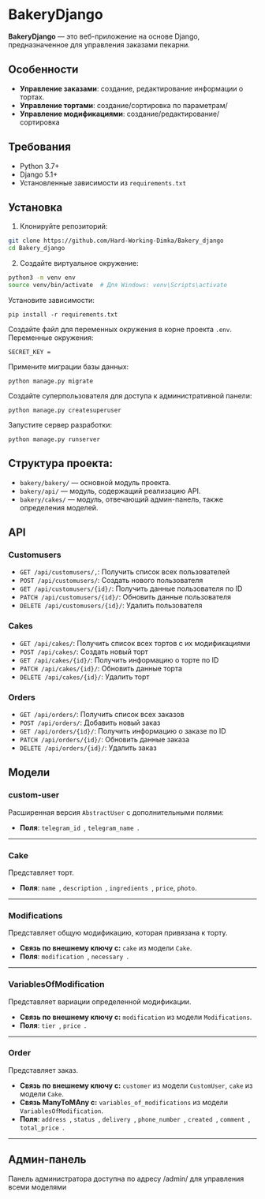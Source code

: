 # BakeryDjango

**BakeryDjango** — это веб-приложение на основе Django, предназначенное для управления заказами пекарни.

## Особенности

- **Управление заказами**: создание, редактирование информации о тортах.
- **Управление тортами**: создание/сортировка по параметрам/
- **Управление модификациями**: создание/редактирование/сортировка

## Требования

- Python 3.7+
- Django 5.1+
- Установленные зависимости из `requirements.txt`

## Установка

1. Клонируйте репозиторий:

```bash
git clone https://github.com/Hard-Working-Dimka/Bakery_django
cd Bakery_django
```

2. Создайте виртуальное окружение:

```bash
python3 -m venv env
source venv/bin/activate  # Для Windows: venv\Scripts\activate
```

Установите зависимости:

```
pip install -r requirements.txt
```

Создайте файл для переменных окружения в корне проекта `.env`. Переменные окружения:

```
SECRET_KEY = 
```

Примените миграции базы данных:

```
python manage.py migrate
```

Создайте суперпользователя для доступа к административной панели:

```
python manage.py createsuperuser
```

Запустите сервер разработки:

```
python manage.py runserver
```

## Структура проекта:

* `bakery/bakery/` — основной модуль проекта.
* `bakery/api/` — модуль, содержащий реализацию API.
* `bakery/cakes/` — модуль, отвечающий админ-панель, также определения моделей.

## API

### Customusers

- `GET /api/customusers/,`: Получить список всех пользователей
- `POST /api/customusers/`: Создать нового пользователя
- `GET /api/customusers/{id}/`: Получить данные пользователя по ID
- `PATCH /api/customusers/{id}/`: Обновить данные пользователя
- `DELETE /api/customusers/{id}/`: Удалить пользователя

### Cakes

- `GET /api/cakes/`: Получить список всех тортов с их модификациями
- `POST /api/cakes/`: Создать новый торт
- `GET /api/cakes/{id}/`: Получить информацию о торте по ID
- `PATCH /api/cakes/{id}/`: Обновить данные торта
- `DELETE /api/cakes/{id}/`: Удалить торт

### Orders

- `GET /api/orders/`: Получить список всех заказов
- `POST /api/orders/`: Добавить новый заказ
- `GET /api/orders/{id}/`: Получить информацию о заказе по ID
- `PATCH /api/orders/{id}/`: Обновить данные заказа
- `DELETE /api/orders/{id}/`: Удалить заказ

## Модели

### custom-user

Расширенная версия `AbstractUser` с дополнительными полями:

- **Поля**: `telegram_id `, `telegram_name `.

---

### Cake

Представляет торт.

- **Поля**: `name `, `description `,  `ingredients `, `price`, `photo`.

---

### Modifications

Представляет общую модификацию, которая привязана к торту.

- **Связь по внешнему ключу с:** `cake` из модели `Cake`.
- **Поля**: `modification `, `necessary `.

---

### VariablesOfModification

Представляет вариации определенной модификации.

- **Связь по внешнему ключу с:** `modification` из модели `Modifications`.
- **Поля**: `tier `, `price `.

---

### Order

Представляет заказ.

- **Связь по внешнему ключу с:** `customer` из модели `CustomUser`, `cake` из модели `Cake`.
- **Связь ManyToMAny с:** `variables_of_modifications` из модели `VariablesOfModification`.
- **Поля**: `address `, `status `, `delivery `, `phone_number `, `created `, `comment `, `total_price `.

---
## Админ-панель

Панель администратора доступна по адресу /admin/ для управления всеми моделями